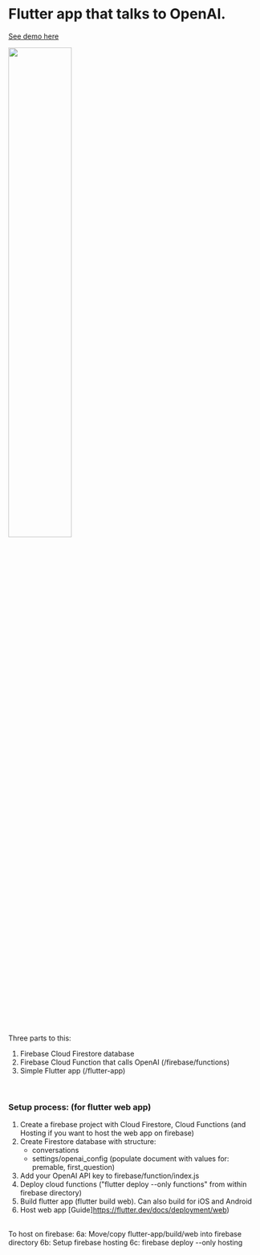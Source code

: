 # Flutter app that talks to OpenAI.


[See demo here](aihelper.app)

<img src="https://i.imgur.com/yNGDEyy.png" width="50%">


Three parts to this:
1. Firebase Cloud Firestore database
2. Firebase Cloud Function that calls OpenAI (/firebase/functions)
3. Simple Flutter app (/flutter-app)


<br />

### Setup process: (for flutter web app)

1. Create a firebase project with Cloud Firestore, Cloud Functions (and Hosting if you want to host the web app on firebase)
2. Create Firestore database with structure:
    - conversations
    - settings/openai_config (populate document with values for: premable, first_question)
3. Add your OpenAI API key to firebase/function/index.js
4. Deploy cloud functions ("flutter deploy --only functions" from within firebase directory)
5. Build flutter app (flutter build web). Can also build for iOS and Android
6. Host web app [Guide]https://flutter.dev/docs/deployment/web)

<br/>
To host on firebase:
6a: Move/copy flutter-app/build/web into firebase directory
6b: Setup firebase hosting
6c: firebase deploy --only hosting
<br />

